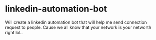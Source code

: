 # linkedin-automation-bot
Will create a linkedin automation bot that will help me send connection request to people. Cause we all know that your network is your networth right lol..
